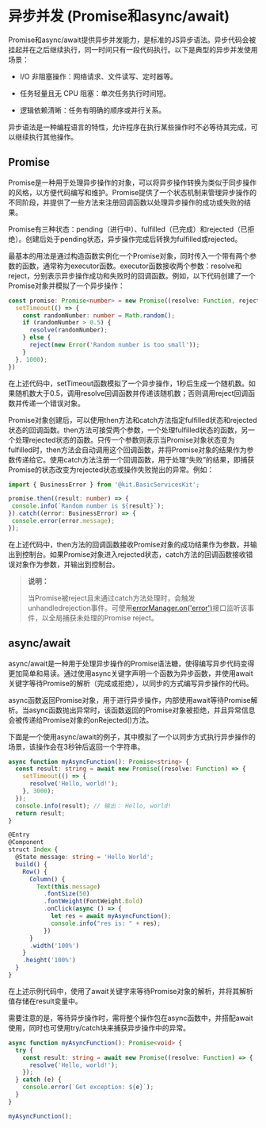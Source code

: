 # 异步并发 (Promise和async/await)


Promise和async/await提供异步并发能力，是标准的JS异步语法。异步代码会被挂起并在之后继续执行，同一时间只有一段代码执行。以下是典型的异步并发使用场景：

- I/O 非阻塞操作​​：网络请求、文件读写、定时器等。

- 任务轻量且无 CPU 阻塞​​：单次任务执行时间短。

- 逻辑依赖清晰​​：任务有明确的顺序或并行关系。

异步语法是一种编程语言的特性，允许程序在执行某些操作时不必等待其完成，可以继续执行其他操作。

## Promise

Promise是一种用于处理异步操作的对象，可以将异步操作转换为类似于同步操作的风格，以方便代码编写和维护。Promise提供了一个状态机制来管理异步操作的不同阶段，并提供了一些方法来注册回调函数以处理异步操作的成功或失败的结果。

Promise有三种状态：pending（进行中）、fulfilled（已完成）和rejected（已拒绝）。创建后处于pending状态，异步操作完成后转换为fulfilled或rejected。

最基本的用法是通过构造函数实例化一个Promise对象，同时传入一个带有两个参数的函数，通常称为executor函数。executor函数接收两个参数：resolve和reject，分别表示异步操作成功和失败时的回调函数。例如，以下代码创建了一个Promise对象并模拟了一个异步操作：

```ts
const promise: Promise<number> = new Promise((resolve: Function, reject: Function) => {
  setTimeout(() => {
    const randomNumber: number = Math.random();
    if (randomNumber > 0.5) {
      resolve(randomNumber);
    } else {
      reject(new Error('Random number is too small'));
    }
  }, 1000);
})
```

在上述代码中，setTimeout函数模拟了一个异步操作，1秒后生成一个随机数。如果随机数大于0.5，调用resolve回调函数并传递该随机数；否则调用reject回调函数并传递一个错误对象。

Promise对象创建后，可以使用then方法和catch方法指定fulfilled状态和rejected状态的回调函数。then方法可接受两个参数，一个处理fulfilled状态的函数，另一个处理rejected状态的函数。只传一个参数则表示当Promise对象状态变为fulfilled时，then方法会自动调用这个回调函数，并将Promise对象的结果作为参数传递给它。使用catch方法注册一个回调函数，用于处理“失败”的结果，即捕获Promise的状态改变为rejected状态或操作失败抛出的异常。例如：

```ts
import { BusinessError } from '@kit.BasicServicesKit';

promise.then((result: number) => {
 console.info(`Random number is ${result}`);
}).catch((error: BusinessError) => {
 console.error(error.message);
});
```

在上述代码中，then方法的回调函数接收Promise对象的成功结果作为参数，并输出到控制台。如果Promise对象进入rejected状态，catch方法的回调函数接收错误对象作为参数，并输出到控制台。

> **说明：**
>
> 当Promise被reject且未通过catch方法处理时，会触发unhandledrejection事件。可使用[errorManager.on('error')](../reference/apis-ability-kit/js-apis-app-ability-errorManager.md#errormanageronerror)接口监听该事件，以全局捕获未处理的Promise reject。

## async/await

async/await是一种用于处理异步操作的Promise语法糖，使得编写异步代码变得更加简单和易读。通过使用async关键字声明一个函数为异步函数，并使用await关键字等待Promise的解析（完成或拒绝），以同步的方式编写异步操作的代码。

async函数返回Promise对象，用于进行异步操作，内部使用await等待Promise解析。当async函数抛出异常时，该函数返回的Promise对象被拒绝，并且异常信息会被传递给Promise对象的onRejected()方法。

下面是一个使用async/await的例子，其中模拟了一个以同步方式执行异步操作的场景，该操作会在3秒钟后返回一个字符串。

```ts
async function myAsyncFunction(): Promise<string> {
  const result: string = await new Promise((resolve: Function) => {
    setTimeout(() => {
      resolve('Hello, world!');
    }, 3000);
  });
  console.info(result); // 输出： Hello, world!
  return result;
}

@Entry
@Component
struct Index {
  @State message: string = 'Hello World';
  build() {
    Row() {
      Column() {
        Text(this.message)
          .fontSize(50)
          .fontWeight(FontWeight.Bold)
          .onClick(async () => {
            let res = await myAsyncFunction();
            console.info("res is: " + res);
          })
      }
      .width('100%')
    }
    .height('100%')
  }
}
```

在上述示例代码中，使用了await关键字来等待Promise对象的解析，并将其解析值存储在result变量中。

需要注意的是，等待异步操作时，需将整个操作包在async函数中，并搭配await使用，同时也可使用try/catch块来捕获异步操作中的异常。

```ts
async function myAsyncFunction(): Promise<void> {
  try {
    const result: string = await new Promise((resolve: Function) => {
      resolve('Hello, world!');
    });
  } catch (e) {
    console.error(`Get exception: ${e}`);
  }
}

myAsyncFunction();
```
